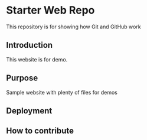 # Starter Web Repo

This repository is for showing how Git and GitHub work

## Introduction

This website is for demo.

## Purpose

Sample website with plenty of files for demos

## Deployment

## How to contribute